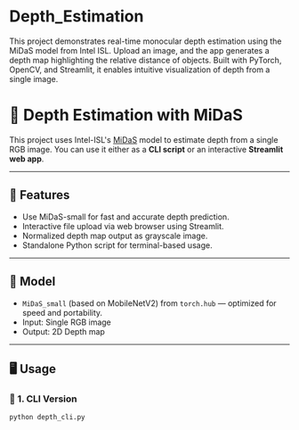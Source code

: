 # Depth_Estimation
This project demonstrates real-time monocular depth estimation using the MiDaS model from Intel ISL. Upload an image, and the app generates a depth map highlighting the relative distance of objects. Built with PyTorch, OpenCV, and Streamlit, it enables intuitive visualization of depth from a single image.

# 🌄 Depth Estimation with MiDaS

This project uses Intel-ISL's [MiDaS](https://github.com/isl-org/MiDaS) model to estimate depth from a single RGB image. You can use it either as a **CLI script** or an interactive **Streamlit web app**.

---

## 🚀 Features

- Use MiDaS-small for fast and accurate depth prediction.
- Interactive file upload via web browser using Streamlit.
- Normalized depth map output as grayscale image.
- Standalone Python script for terminal-based usage.

---

## 🧠 Model

- `MiDaS_small` (based on MobileNetV2) from `torch.hub` — optimized for speed and portability.
- Input: Single RGB image
- Output: 2D Depth map

---

## 🖥️ Usage

### 📌 1. CLI Version

```bash
python depth_cli.py
